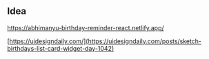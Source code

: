 ## Idea

https://abhimanyu-birthday-reminder-react.netlify.app/

[https://uidesigndaily.com/](https://uidesigndaily.com/posts/sketch-birthdays-list-card-widget-day-1042)
